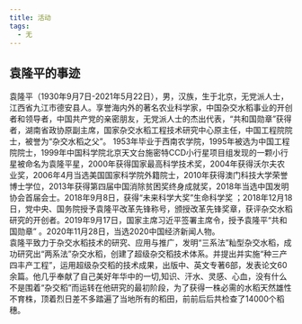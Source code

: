 ```yaml
---
title: 活动
tags:
  - 无
---
```


## 袁隆平的事迹

袁隆平（1930年9月7日-2021年5月22日），男，汉族，生于北京，无党派人士，江西省九江市德安县人。享誉海内外的著名农业科学家，中国杂交水稻事业的开创者和领导者，中国共产党的亲密朋友，无党派人士的杰出代表，“共和国勋章”获得者，湖南省政协原副主席，国家杂交水稻工程技术研究中心原主任，中国工程院院士，被誉为“杂交水稻之父”。
1953年毕业于西南农学院，1995年被选为中国工程院院士，1999年中国科学院北京天文台施密特CCD小行星项目组发现的一颗小行星被命名为袁隆平星，2000年获得国家最高科学技术奖，2004年获得沃尔夫农业奖，2006年4月当选美国国家科学院外籍院士，2010年获得澳门科技大学荣誉博士学位，2013年获得第四届中国消除贫困奖终身成就奖，2018年当选中国发明协会首届会士。2018年9月8日，获得“未来科学大奖”生命科学奖 ；2018年12月18日，党中央、国务院授予袁隆平改革先锋称号，颁授改革先锋奖章，获评杂交水稻研究的开创者。2019年9月17日，国家主席习近平签署主席令，授予袁隆平“共和国勋章” 。2020年11月28日，当选2020中国经济新闻人物。  
袁隆平致力于杂交水稻技术的研究、应用与推广，发明“三系法”籼型杂交水稻，成功研究出“两系法”杂交水稻，创建了超级杂交稻技术体系。并提出并实施“种三产四丰产工程”，运用超级杂交稻的技术成果，出版中、英文专著6部，发表论文60余篇。他几乎奉献了自己美好年华中的一切,知识、汗水、灵感、心血，没有什么不是围着“杂交稻”而运转在他研究的最初阶段，为了获得一株必需的水稻天然雄性不育株，顶着烈日差不多踏遍了当地所有的稻田，前前后后共检查了14000个稻穗。
